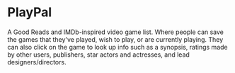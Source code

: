 # PlayPal
A Good Reads and IMDb-inspired video game list. Where people can save the games that they've played, wish to play, or are currently playing. They can also click on the game to look up info such as a synopsis, ratings made by other users, publishers, star actors and actresses, and lead designers/directors.
